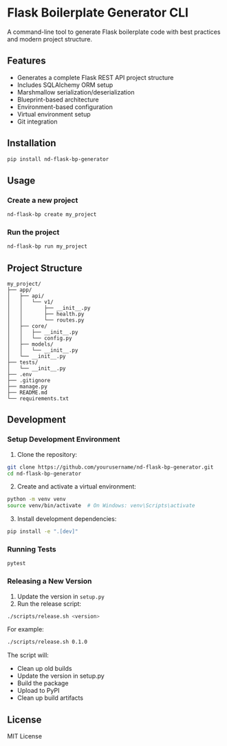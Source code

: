 # Flask Boilerplate Generator CLI

A command-line tool to generate Flask boilerplate code with best practices and modern project structure.

## Features

- Generates a complete Flask REST API project structure
- Includes SQLAlchemy ORM setup
- Marshmallow serialization/deserialization
- Blueprint-based architecture
- Environment-based configuration
- Virtual environment setup
- Git integration

## Installation

```bash
pip install nd-flask-bp-generator
```

## Usage

### Create a new project

```bash
nd-flask-bp create my_project
```

### Run the project

```bash
nd-flask-bp run my_project
```

## Project Structure

```
my_project/
├── app/
│   ├── api/
│   │   └── v1/
│   │       ├── __init__.py
│   │       ├── health.py
│   │       └── routes.py
│   ├── core/
│   │   ├── __init__.py
│   │   └── config.py
│   ├── models/
│   │   └── __init__.py
│   └── __init__.py
├── tests/
│   └── __init__.py
├── .env
├── .gitignore
├── manage.py
├── README.md
└── requirements.txt
```

## Development

### Setup Development Environment

1. Clone the repository:
```bash
git clone https://github.com/yourusername/nd-flask-bp-generator.git
cd nd-flask-bp-generator
```

2. Create and activate a virtual environment:
```bash
python -m venv venv
source venv/bin/activate  # On Windows: venv\Scripts\activate
```

3. Install development dependencies:
```bash
pip install -e ".[dev]"
```

### Running Tests

```bash
pytest
```

### Releasing a New Version

1. Update the version in `setup.py`
2. Run the release script:
```bash
./scripts/release.sh <version>
```

For example:
```bash
./scripts/release.sh 0.1.0
```

The script will:
- Clean up old builds
- Update the version in setup.py
- Build the package
- Upload to PyPI
- Clean up build artifacts

## License

MIT License 